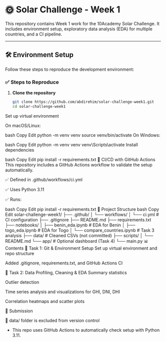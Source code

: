 
# 🌞 Solar Challenge - Week 1

This repository contains Week 1 work for the 10Academy Solar Challenge. It includes environment setup, exploratory data analysis (EDA) for multiple countries, and a CI pipeline.

---

## 🛠️ Environment Setup

Follow these steps to reproduce the development environment:

### ✅ Steps to Reproduce

1. **Clone the repository**
   ```bash
   git clone https://github.com/abdirehim/solar-challenge-week1.git
   cd solar-challenge-week1
Set up virtual environment

On macOS/Linux:

bash
Copy
Edit
python -m venv venv
source venv/bin/activate
On Windows:

bash
Copy
Edit
python -m venv venv
venv\Scripts\activate
Install dependencies

bash
Copy
Edit
pip install -r requirements.txt
🔁 CI/CD with GitHub Actions
This repository includes a GitHub Actions workflow to validate the setup automatically.

✅ Defined in .github/workflows/ci.yml

✅ Uses Python 3.11

✅ Runs:

bash
Copy
Edit
pip install -r requirements.txt
📁 Project Structure
bash
Copy
Edit
solar-challenge-week1/
├── .github/
│   └── workflows/
│       └── ci.yml             # CI configuration
├── .gitignore
├── README.md
├── requirements.txt
├── notebooks/
│   ├── benin_eda.ipynb        # EDA for Benin
│   ├── togo_eda.ipynb         # EDA for Togo
│   └── compare_countries.ipynb # Task 3 analysis
├── data/                      # Cleaned CSVs (not committed)
├── scripts/
│   └── README.md
└── app/                       # Optional dashboard (Task 4)
    └── main.py
📊 Contents
🔹 Task 1: Git & Environment Setup
Set up virtual environment and repo structure

Added .gitignore, requirements.txt, and GitHub Actions CI

🔹 Task 2: Data Profiling, Cleaning & EDA
Summary statistics

Outlier detection

Time series analysis and visualizations for GHI, DNI, DHI

Correlation heatmaps and scatter plots



📅 Submission


🚫 data/ folder is excluded from version control

- This repo uses GitHub Actions to automatically check setup with Python 3.11.
